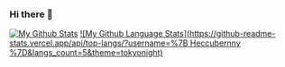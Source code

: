 ### Hi there 👋


[![My Github Stats](https://github-readme-stats.vercel.app/api/?username=Heccubernny&count_private=false&theme=tokyonight&showicons=true)]()
[![My Github Language Stats](https://github-readme-stats.vercel.app/api/top-langs/?username=%7B Heccubernny %7D&langs_count=5&theme=tokyonight)]()



<!--
**Heccubernny/heccubernny** is a ✨ _special_ ✨ repository because its `README.md` (this file) appears on your GitHub profile.

Here are some ideas to get you started:

- 🔭 I’m currently working on ...
- 🌱 I’m currently learning ...
- 👯 I’m looking to collaborate on ...
- 🤔 I’m looking for help with ...
- 💬 Ask me about ...
- 📫 How to reach me: ...
- 😄 Pronouns: ...
- ⚡ Fun fact: ...
-->
